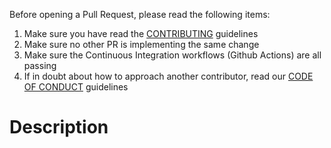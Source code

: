 Before opening a Pull Request, please read the following items:
1. Make sure you have read the [CONTRIBUTING](../CONTRIBUTING.md) guidelines
2. Make sure no other PR is implementing the same change
3. Make sure the Continuous Integration workflows (Github Actions) are all passing
4. If in doubt about how to approach another contributor, read our [CODE OF CONDUCT](../CODE_OF_CONDUCT.md) guidelines

<!-- Remove the above section before opening the pull request -->

# Description
<!-- Add a brief description of the changes related to this Pull Request -->
